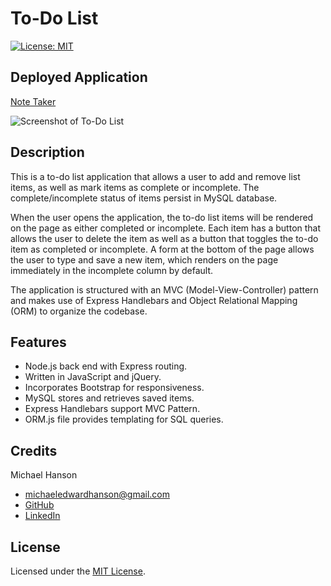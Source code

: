 # To-Do List
[![License: MIT](https://img.shields.io/badge/License-MIT-yellow.svg)](https://opensource.org/licenses/MIT)

## Deployed Application

[Note Taker]()

![Screenshot of To-Do List]()

## Description 

This is a to-do list application that allows a user to add and remove list items, as well as mark items as complete or incomplete. The complete/incomplete status of items persist in MySQL database. 

When the user opens the application, the to-do list items will be rendered on the page as either completed or incomplete. Each item has a button that allows the user to delete the item as well as a button that toggles the to-do item as completed or incomplete. A form at the bottom of the page allows the user to type and save a new item, which renders on the page immediately in the incomplete column by default. 

The application is structured with an MVC (Model-View-Controller) pattern and makes use of Express Handlebars and Object Relational Mapping (ORM) to organize the codebase. 

## Features

* Node.js back end with Express routing. 
* Written in JavaScript and jQuery. 
* Incorporates Bootstrap for responsiveness. 
* MySQL stores and retrieves saved items. 
* Express Handlebars support MVC Pattern. 
* ORM.js file provides templating for SQL queries.

## Credits

Michael Hanson
* michaeledwardhanson@gmail.com
* [GitHub](https://github.com/mhans003)
* [LinkedIn](https://www.linkedin.com/in/michaeledwardhanson/)

## License 

Licensed under the [MIT License](./LICENSE.txt).